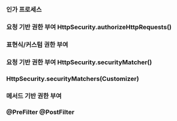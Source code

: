 ### 인가 프로세스 

### 요청 기반 권한 부여 HttpSecurity.authorizeHttpRequests()

### 표현식/커스텀 권한 부여 

### 요청 기반 권한 부여 HttpSecurity.securityMatcher()

### HttpSecurity.securityMatchers(Customizer<RequestMatcherConfigurer>)

### 메서드 기반 권한 부여


### @PreFilter @PostFilter